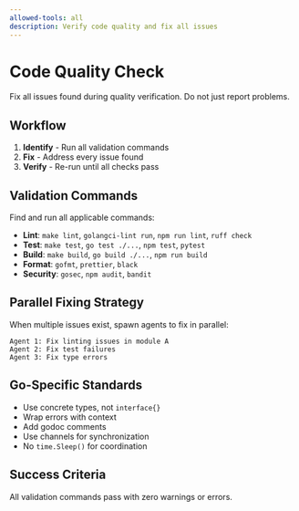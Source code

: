 ```yaml
---
allowed-tools: all
description: Verify code quality and fix all issues
---
```


# Code Quality Check

Fix all issues found during quality verification. Do not just report problems.

## Workflow

1. **Identify** - Run all validation commands
2. **Fix** - Address every issue found
3. **Verify** - Re-run until all checks pass

## Validation Commands

Find and run all applicable commands:
- **Lint**: `make lint`, `golangci-lint run`, `npm run lint`, `ruff check`
- **Test**: `make test`, `go test ./...`, `npm test`, `pytest`
- **Build**: `make build`, `go build ./...`, `npm run build`
- **Format**: `gofmt`, `prettier`, `black`
- **Security**: `gosec`, `npm audit`, `bandit`

## Parallel Fixing Strategy

When multiple issues exist, spawn agents to fix in parallel:
```
Agent 1: Fix linting issues in module A
Agent 2: Fix test failures
Agent 3: Fix type errors
```

## Go-Specific Standards

- Use concrete types, not `interface{}`
- Wrap errors with context
- Add godoc comments
- Use channels for synchronization
- No `time.Sleep()` for coordination

## Success Criteria

All validation commands pass with zero warnings or errors.
